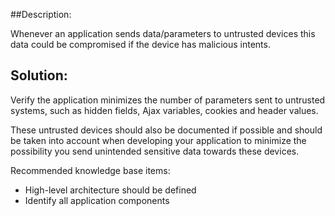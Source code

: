 ##Description:

Whenever an application sends data/parameters to untrusted devices this data could be
compromised if the device has malicious intents.

## Solution:

Verify the application minimizes the number of parameters sent to untrusted systems,
such as hidden fields, Ajax variables, cookies and header values.

These untrusted devices should also be documented if possible and should be taken into
account when developing your application to minimize the possibility you send
unintended sensitive data towards these devices.

Recommended knowledge base items:

- High-level architecture should be defined
- Identify all application components
